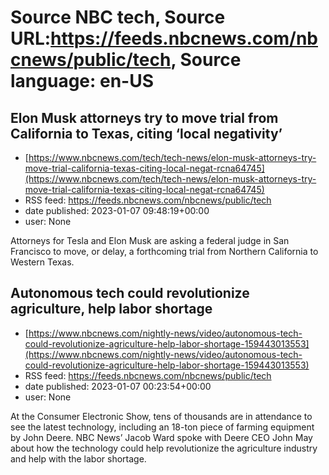 # Source NBC tech, Source URL:https://feeds.nbcnews.com/nbcnews/public/tech, Source language: en-US

## Elon Musk attorneys try to move trial from California to Texas, citing ‘local negativity’
 - [https://www.nbcnews.com/tech/tech-news/elon-musk-attorneys-try-move-trial-california-texas-citing-local-negat-rcna64745](https://www.nbcnews.com/tech/tech-news/elon-musk-attorneys-try-move-trial-california-texas-citing-local-negat-rcna64745)
 - RSS feed: https://feeds.nbcnews.com/nbcnews/public/tech
 - date published: 2023-01-07 09:48:19+00:00
 - user: None

Attorneys for Tesla and Elon Musk are asking a federal judge in San Francisco to move, or delay, a forthcoming trial from Northern California to Western Texas.

## Autonomous tech could revolutionize agriculture, help labor shortage
 - [https://www.nbcnews.com/nightly-news/video/autonomous-tech-could-revolutionize-agriculture-help-labor-shortage-159443013553](https://www.nbcnews.com/nightly-news/video/autonomous-tech-could-revolutionize-agriculture-help-labor-shortage-159443013553)
 - RSS feed: https://feeds.nbcnews.com/nbcnews/public/tech
 - date published: 2023-01-07 00:23:54+00:00
 - user: None

At the Consumer Electronic Show, tens of thousands are in attendance to see the latest technology, including an 18-ton piece of farming equipment by John Deere. NBC News’ Jacob Ward spoke with Deere CEO John May about how the technology could help revolutionize the agriculture industry and help with the labor shortage.
